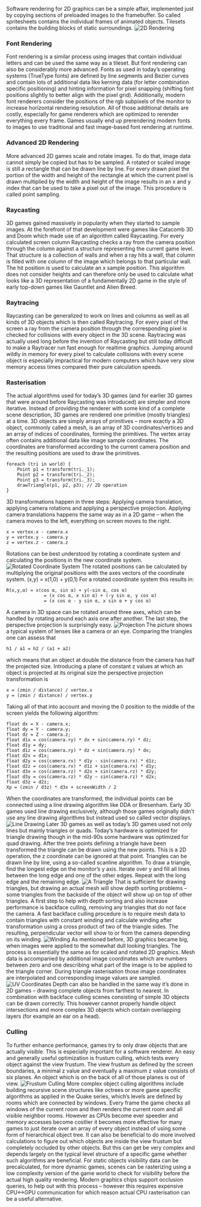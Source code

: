Software rendering for 2D graphics can be a simple affair, implemented just by copying sections of preloaded images to the framebuffer. So called spritesheets contains the individual frames of animated objects. Tilesets contains the building blocks of static surroundings.
![2D Rendering](http://ktxsoftware.com/sml.png)
### Font Rendering
Font rendering is a similar process using images that contain individual letters and can be used the same way as a tileset. But font rendering can also be considerably more advanced. Fonts as used in today’s operating systems (TrueType fonts) are defined by line segments and Bezier curves and contain lots of additional data like kerning data (for letter combination specific positioning) and hinting information for pixel snapping (shifting font positions slightly to better align with the pixel grid). Additionally, modern font renderers consider the positions of the rgb subpixels of the monitor to increase horizontal rendering resolution. All of those additional details are costly, especially for game renderers which are optimized to rerender everything every frame. Games usually end up prerendering modern fonts to images to use traditional and fast image-based font rendering at runtime.

### Advanced 2D Rendering
More advanced 2D games scale and rotate images. To do that, image data cannot simply be copied but has to be sampled. A rotated or scaled image is still a rectangle that can be drawn line by line. For every drawn pixel the portion of the width and height of the rectangle at which the current pixel is drawn multiplied by the width and height of the image results in an x and y index that can be used to take a pixel out of the image. This procedure is called point sampling.

### Raycasting
3D games gained massively in popularity when they started to sample images. At the forefront of that development were games like Catacomb 3D and Doom which made use of an algorithm called Raycasting. For every calculated screen column Raycasting checks a ray from the camera position through the column against a structure representing the current game level. That structure is a collection of walls and when a ray hits a wall, that column is filled with one column of the image which belongs to that particular wall. The hit position is used to calculate an x sample position. This algorithm does not consider heights and can therefore only be used to calculate what looks like a 3D representation of a fundamentally 2D game in the style of early top-down games like Gauntlet and Alien Breed.

### Raytracing
Raycasting can be generalized to work on lines and columns as well as all kinds of 3D objects which is then called Raytracing. For every pixel of the screen a ray from the camera position through the corresponding pixel is checked for collisions with every object in the 3D scene. Raytracing was actually used long before the invention of Raycasting but still today difficult to make a Raytracer run fast enough for realtime graphics. Jumping around wildly in memory for every pixel to calculate collisions with every scene object is especially impractical for modern computers which have very slow memory access times compared their pure calculation speeds.

### Rasterisation
The actual algorithms used for today’s 3D games (and for earlier 3D games that were around before Raycasting was introduced) are simpler and more iterative. Instead of providing the renderer with some kind of a complete scene description, 3D games are rendered one primitive (mostly triangles) at a time. 3D objects are simply arrays of primitives – more exactly a 3D object, commonly called a mesh, is an array of 3D coordinates/vertices and an array of indices of coordinates, forming the primitives. The vertex array often contains additional data like image sample coordinates. The coordinates are transformed according to the current camera position and the resulting positions are used to draw the primitives.
```
foreach (tri in world) {
	Point p1 = transform(tri._1);
	Point p2 = transform(tri._2);
	Point p3 = transform(tri._3);
	drawTriangle(p1, p2, p3); // 2D operation
}
```
3D transformations happen in three steps: Applying camera translation, applying camera rotations and applying a perspective projection.
Applying camera translations happens the same way as in a 2D game – when the camera moves to the left, everything on screen moves to the right.
```
x = vertex.x - camera.x
y = vertex.y - camera.y
z = vertex.z - camera.z
```
Rotations can be best understood by rotating a coordinate system and calculating the positions in the new coordinate system.
![Rotated Coordinate System](http://ktxsoftware.com/rotatedcoords.png)
The rotated positions can be calculated by multiplying the original positions with the axes vectors of the coordinate system.
(x,y) = x(1,0) + y(0,1)
For a rotated coordinate system this results in:
```
R(x,y,α) = x(cos α, sin α) + y(-sin α, cos α)
              = (x cos α, x sin α) + (-y sin α, y cos α)
              = (x cos α - y sin α, x sin α + y cos α)
```
A camera in 3D space can be rotated around three axes, which can be handled by rotating around each axis one after another.
The last step, the perspective projection is surprisingly easy.
![Projection](http://ktxsoftware.com/perspectiveeye.png)
The picture shows a typical system of lenses like a camera or an eye. Comparing the triangles one can assess that
```
h1 / a1 = h2 / (a1 + a2)
```
which means that an object at double the distance from the camera has half the projected size. Introducing a plane of constant z values at which an object is projected at its original size the perspective projection transformation is
```
x = (zmin / distance) / vertex.x
y = (zmin / distance) / vertex.y
```
Taking all of that into account and moving the 0 position to the middle of the screen yields the following algorithm:
```
float dx = X - camera.x;
float dy = Y - camera.y;
float dz = Z - camera.z;
float d1x = cos(camera.ry) * dx + sin(camera.ry) * dz;
float d1y = dy;
float d1z = cos(camera.ry) * dz + sin(camera.ry) * dx;
float d2x = d1x;
float d2y = cos(camera.rx) * d1y - sin(camera.rx) * d1z;
float d2z = cos(camera.rx) * d1z + sin(camera.rx) * d1y;
float d3x = cos(camera.rz) * d2x + sin(camera.rz) * d2y;
float d3y = cos(camera.rz) * d2y – sin(camera.rz) * d2x;
float d3z = d2z;
Xp = (zmin / d3z) * d3x + screenWidth / 2
```
When the coordinates are transformed, the individual points can be connected using a line drawing algorithm like DDA or Bresenham. Early 3D games used line drawing exclusively, although those games originally didn’t use any line drawing algorithms but instead used so called vector displays.
![Line Drawing](http://ktxsoftware.com/battlezone.png)
Later 3D games as well as today’s 3D games used not only lines but mainly triangles or quads. Today’s hardware is optimized for triangle drawing though in the mid-90s some hardware was optimized for quad drawing. After the tree points defining a triangle have been transformed the triangle can be drawn using the new points. This is a 2D operation, the z coordinate can be ignored at that point. Triangles can be drawn line by line, using a so-called scanline algorithm. To draw a triangle, find the longest edge on the monitor’s y axis. Iterate over y and fill all lines between the long edge and one of the other edges. Repeat with the long edge and the remaining edge.
![A Triangle](http://ktxsoftware.com/tri.png)
That is sufficient for drawing triangles, but drawing an actual mesh will show depth sorting problems – some triangles from the backside of the object will show up on top of other triangles. A first step to help with depth sorting and also increase performance is backface culling, removing any triangles that do not face the camera. A fast backface culling procedure is to require mesh data to contain triangles with constant winding and calculate winding after transformation using a cross product of two of the triangle sides. The resulting, perpendicular vector will show to or from the camera depending on its winding.
![Winding](http://ktxsoftware.com/winding.png)
As mentioned before, 3D graphics became big, when images were applied to the somewhat dull looking triangles. The process is essentially the same as for scaled and rotated 2D graphics. Mesh data is accompanied by additional image coordinates which are numbers between zero and one describing what part of the image is to be applied to the triangle corner. During triangle rasterisation those image coordinates are interpolated and corresponding image values are sampled.
![UV Coordinates](http://ktxsoftware.com/uv.png)
Depth can also be handled in the same way it’s done in 2D games – drawing complete objects from farthest to nearest. In combination with backface culling scenes consisting of simple 3D objects can be drawn correctly. This however cannot properly handle object intersections and more complex 3D objects which contain overlapping layers (for example an ear on a head).
### Culling
To further enhance performance, games try to only draw objects that are actually visible. This is especially important for a software renderer. An easy and generally useful optimization is frustum culling, which tests every object against the view frustum. The view frustum as defined by the screen boundaries, a minimal z value and eventually a maximum z value consists of six planes. An object which is on the back of all of those planes is out of view.
![Frustum Culling](http://ktxsoftware.com/culling.png)
More complex object culling algorithms include building recursive scene structures like octrees or more game specific algorithms as applied in the Quake series, which’s levels are defined by rooms which are connected by windows. Every frame the game checks all windows of the current room and then renders the current room and all visible neighbor rooms.
However as CPUs become ever speedier and memory accesses become costlier it becomes more effective for many games to just iterate over an array of every object instead of using some form of hierarchical object tree.
It can also be beneficial to do more involved calculations to figure out which objects are inside the view frustum but completely occluded by other objects. But this can get be very complex and depends largely on the typical level structure of a specific game whether such algorithms are beneficial. For static objects visibility data can be precalculated, for more dynamic games, scenes can be rasterizing using a low complexity version of the game world to check for visibility before the actual high quality rendering. Modern graphics chips support occlusion queries, to help out with this process – however this requires expensive CPU<->GPU communication for which reason actual CPU rasterisation can be a useful alternative.